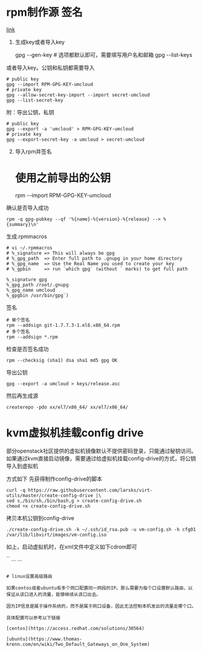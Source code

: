 # rpm制作源 签名

[link](https://gist.github.com/fernandoaleman/1376720/aaff3a7a7ede636b6913f17d97e6fe39b5a79dc0)

1. 生成key或者导入key

    gpg --gen-key  # 选项都默认即可，需要填写用户名和邮箱
    gpg --list-keys

或者导入key。公钥和私钥都需要导入
    
    # public key
    gpg --import RPM-GPG-KEY-umcloud
    # private key
    gpg --allow-secret-key-import --import secret-umcloud
    gpg --list-secret-key

附：导出公钥，私钥

    # public key
    gpg --export -a 'umcloud' > RPM-GPG-KEY-umcloud
    # private key
    gpg --export-secret-key -a umcloud > secret-umcloud

2. 导入rpm并签名

    # 使用之前导出的公钥
    rpm --import RPM-GPG-KEY-umcloud

确认是否导入成功

    rpm -q gpg-pubkey --qf '%{name}-%{version}-%{release} --> %{summary}\n'

生成.rpmmacros

    # vi ~/.rpmmacros
    # %_signature => This will always be gpg
    # %_gpg_path  => Enter full path to .gnupg in your home directory
    # %_gpg_name  => Use the Real Name you used to create your key
    # %_gpbin     => run `which gpg` (without ` marks) to get full path 
    
    %_signature gpg
    %_gpg_path /root/.gnupg
    %_gpg_name umcloud
    %_gpgbin /usr/bin/gpg`)

签名

    # 单个签名
    rpm --addsign git-1.7.7.3-1.el6.x86_64.rpm
    # 多个签名
    rpm --addsign *.rpm

检查是否签名成功

    rpm --checksig (sha1) dsa sha1 md5 gpg OK

导出公钥

    gpg --export -a umcloud > keys/release.asc

然后再生成源

    createrepo -pdo xx/el7/x86_64/ xx/el7/x86_64/

# kvm虚拟机挂载config drive

部分openstack社区提供的虚拟机镜像默认不提供密码登录，只能通过秘钥访问。
如果通过kvm直接启动镜像，需要通过给虚拟机挂载config-drive的方式，将公钥导入到虚拟机 

方式如下
先获得制作config-drive的脚本

```
curl -q https://raw.githubusercontent.com/larsks/virt-utils/master/create-config-drive |\
sed s,/bin/sh,/bin/bash,g > create-config-drive.sh
chmod +x create-config-drive.sh
```

拷贝本机公钥到config-drive
```
./create-config-drive.sh -k ~/.ssh/id_rsa.pub -u vm-config.sh -h cfg01  /var/lib/libvirt/images/vm-config.iso
```

如上，启动虚拟机时，在xml文件中定义如下cdrom即可

``
...
    <disk device="cdrom" type="file">
      <target bus="ide" dev="hda"/>
      <source file="/var/lib/libvirt/images/vm-config.iso"/>
      <driver type="raw" name="qemu"/>
    </disk>
...
```

# linux设置高级路由

如果centos或者ubuntu有多个网口配置同一网段的IP。那么需要为每个口设置默认路由，以保证从该口进入的流量，能够继续从该口出去。

因为IP信息是属于操作系统的，而不是属于网口设备，因此无法控制本机发出的流量走哪个口。

具体配置可以参考以下链接

[centos](https://access.redhat.com/solutions/30564)

[ubuntu](https://www.thomas-krenn.com/en/wiki/Two_Default_Gateways_on_One_System)
